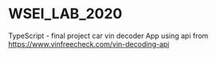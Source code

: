 # WSEI_LAB_2020

TypeScript - final project
car vin decoder App using api from https://www.vinfreecheck.com/vin-decoding-api

